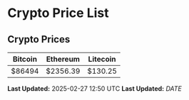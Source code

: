 # Crypto Price List

## Crypto Prices
| Bitcoin | Ethereum | Litecoin |
| ------- | -------- | -------- |
| $86494 | $2356.39 | $130.25 |
**Last Updated:** 2025-02-27 12:50 UTC
**Last Updated:** $DATE$
